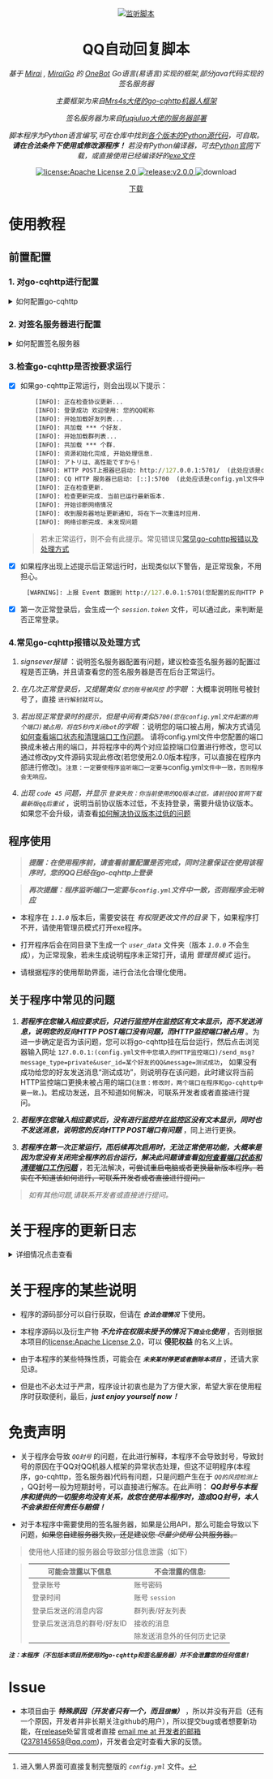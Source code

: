 <p align="center">
  <a href="https://github.com/certainstar/little-Python-software/releases" target="_blank">
    <img src="img/2.ico" width="200" height="200" alt="监听脚本">
  </a>
</p>

<div align="center">

# QQ自动回复脚本

_基于 [Mirai](https://github.com/mamoe/mirai) , [MiraiGo](https://github.com/Mrs4s/MiraiGo) 的 [OneBot](https://github.com/howmanybots/onebot/blob/master/README.md) Go语言(易语言)实现的框架,部分java代码实现的签名服务器_

_主要框架为来自[Mrs4s大佬的go-cqhttp机器人框架](https://github.com/Mrs4s/go-cqhttp/)_

_签名服务器为来自[fuqiuluo大佬的服务器部署](https://github.com/fuqiuluo/unidbg-fetch-qsign)_

_脚本程序为Python语言编写,可在仓库中找到[各个版本的Python源代码](https://github.com/certainstar/little-Python-software/tree/%E7%89%88%E6%9C%AC%E6%9B%B4%E6%96%B0/%E7%9B%91%E5%90%AC%E8%84%9A%E6%9C%ACpython%E6%BA%90%E7%A0%81)，可自取。__请在合法条件下使用或修改源程序！__ 若没有Python编译器，可去[Python官网](https://www.python.org/)下载，或直接使用已经编译好的[exe文件](https://github.com/certainstar/little-Python-software/tree/%E7%89%88%E6%9C%AC%E6%9B%B4%E6%96%B0/%E7%9B%91%E5%90%AC%E8%84%9A%E6%9C%AC%E5%8F%AF%E6%89%A7%E8%A1%8C%E6%96%87%E4%BB%B6(.exe))_

</div>

<p align="center">
  <a href="https://www.apache.org/licenses/LICENSE-2.0" target="_blank">
    <img src="https://img.shields.io/badge/license-Apache_License%20_2.0-orange" alt="license:Apache License 2.0">
  </a>
  <a href="https://github.com/certainstar/little-Python-software/releases" target="_blank">
    <img src="https://img.shields.io/badge/release-v2.0.0-blue" alt="release:v2.0.0">
  </a>
  <img src="https://img.shields.io/github/downloads/certainstar/QQAutoResponder/total" alt="download">
</p>

<p align="center">
  <a href="https://github.com/certainstar/little-Python-software/releases" target="_blank">下载</a>
</p>

# 使用教程

## 前置配置

### **1. 对go-cqhttp进行配置**
<details>
  <summary>如何配置go-cqhttp</summary>

  - 可进入[Mrs4s大佬的go-cqhttp项目库](https://github.com/Mrs4s/go-cqhttp/)，自行配置，其中[教学文档](https://docs.go-cqhttp.org)有[引导部分](https://docs.go-cqhttp.org/guide/#go-cqhttp)，可供学习参考。
  - 若不会配置可跟随下方步骤进行配置：
      <details>
        <summary>步骤如下</summary>

      - [x] 首先下载适合自己系统的最新的 _`go-cqhttp.exe`_ 文件，_[最新下载地址](https://github.com/Mrs4s/go-cqhttp/releases)_，或者直接导入[本库中的go-cqhttp.exe文件](https://github.com/certainstar/little-Python-software/blob/%E7%89%88%E6%9C%AC%E6%9B%B4%E6%96%B0/go-cqhttp/go-cqhttp.exe)，_`注意：本库中的go-cqhttp为amd64版本`_
      - [x] 下载后，点击 _`go-cqhttp.exe`_ ，会弹窗（如图配置go-cq步骤1），直接一路确认然后会在此目录下生成一个 _`go-cqhttp.bat`_ 文件，点击bat文件。
      <p align="center">
        <img src="img/配置go-cq步骤1.jpg" alt="配置go-cq步骤1">
        <p align="center">
          <span> 配置go-cq步骤1</span>
        </p>
      </p>
      
      - [x] 此时会生成一个如下图所示的弹窗，可以按照自身需求输入0~3，本程序以输入0为例子。输入后回车会生成一个 _`config.yml`_ 文件，打开后可以进行修改（可用记事本方式打开）,这里推荐用Sublime Text软件进行查看。[点击此处进入懒人界面](https://certainstar.github.io/Github-Pages-Save/md/little-Python-software/onekey-yml)[^1]
      
      [^1]:进入懒人界面可直接复制完整版的 _`config.yml`_ 文件。

      <p align="center">
        <img src="img/配置go-cq步骤2.jpg" alt="配置go-cq步骤2">
        <p align="center">
          <span>配置go-cq步骤2<span>
        </p>
      </p>
    
      - [x] 首先将QQ号和相对应的密码进行输入，_`输入密码时记得在引号中输入`_ 。后续将

        ```yaml
        # 是否允许发送临时会话消息
        allow-temp-session: false
        ```
        改为：
        ```yaml
        # 是否允许发送临时会话消息
        allow-temp-session: true 
        ```

        然后移到文件 __最后__ ，将 _`server`_ 中加入如下代码（ ___注意：缩进一定要准确，同时 `post` 中的`监听地址端口号`要为`5700`，`反向HTTP POST端口号`要为`5701`，因为程序中的`监听端口号`和`反向HTTP POST端口号`分别为`5700`和`5701`，但如果你想要监听其他端口或者由于端口`5700`和端口`5701`已经被占用，请将go-cqhttp中的端口和程序源码中的监听端口同步修改 ，若您使用的是`2.0.0`版本，则只需要在程序内部进行修改，保证与go-cqhttp中一致即可。___ ）：

        ```yaml
        - http: # HTTP 通信设置
          address: 0.0.0.0:5700 # HTTP监听地址
          version: 11     # OneBot协议版本, 支持 11/12
          timeout: 5      # 反向 HTTP 超时时间, 单位秒，<5 时将被忽略
          long-polling:   # 长轮询拓展
            enabled: false       # 是否开启
            max-queue-size: 2000 # 消息队列大小，0 表示不限制队列大小，谨慎使用
          middlewares:
            <<: *default # 引用默认中间件
          post:           # 反向HTTP POST地址列表
            - url: 'http://127.0.0.1:5701'                # 地址
              secret: ''             # 密钥
              max-retries: 3         # 最大重试，0 时禁用
              retries-interval: 1500 # 重试时间，单位毫秒，0 时立即
        ```

        修改后的 _`server`_ 部分如下图所示，可自行比对检查：
      <p align="center">
        <img src="img/配置go-cq步骤3.png" width="400" height="250" alt="配置go-cq步骤3">
        <p align="center">
          <span>配置go-cq步骤3</span>
        </p>      
      </p>

      > ___注：如果不知道自己的端口是否被占用，[点击此处](https://certainstar.github.io/Github-Pages-Save/md/little-Python-software/listening)学习如何查看和怎么清理后台文件。___

      - [x] 此时保存 _`config.yml`_ 文件，再次点击 _`go-cqhttp.bat`_ 文件，此时会生成一个 _`device.json`_ 文件,此时观察弹窗中的信息，如果未遇到 _`code 45`_ 错误，或者并未警告，账号有较高风险，则推荐继续向下操作。
        <div id="nowarning">
          未有报错或警告时，弹窗中会有以下信息（如图配置go-cq步骤4所示）
          
          <p align="center">
            <img src="img/配置go-cq步骤4.jpg" alt="配置go-cq步骤4">
            <p align="center">
              <span>配置go-cq步骤4</span>
            </p>
          </p>

          推荐输入1后回车，这时弹窗会显示 _`请前往该地址验证->网址`_ ，将网址复制到浏览器打开，完成滑条验证后关闭，若此时弹窗无报错，可能会出现类似以下信息：
          ```
          该QQ有设置密保:
          1.给手机***...***发送消息
          2.手机QQ扫码验证
          ```
          可自行选择1或2后回车，按照相对应的流程完成验证后，一般会正常登录。

          _若出现在滑条验证中输入`1.自动提交`时，验证网址一直加载不出来的情况（最近出现较多），请选择`2.手动抓取提交`，如果不知道怎么手动抓取，[点击此处](https://certainstar.github.io/Github-Pages-Save/md/little-Python-software/Manually-capture)进行学习_

          若刚开始或完成滑块验证后有风险或遇到 _`code 45`_ 错误，请[配置签名服务器](#qsign)，并对相应的 _`config.yml`_ 文件进行修改。
        </div>
      </details>      
</details>

### **2. 对签名服务器进行配置**
<details>
<summary id="qsign">如何配置签名服务器</summary>

> ___提醒：运行该签名服务器前需要配置`java环境`，所以若还未配置java环境可先去[java官网](https://www.java.com/)进行下载，然后进行配置（若java版本过低无法运行后续bat脚本，可直接利用java命令进行更新），如果不会配置，[请点击此处进入配置java环境教学部分](https://certainstar.github.io/Github-Pages-Save/md/little-Python-software/java-config)___

> _问题：为什么要用签名服务器？为减少风控，减少`code45`  风控报错，最好对签名服务器进行配置_
  
  - 可进入[fuqiuluo大佬的签名服务器项目](https://github.com/fuqiuluo/unidbg-fetch-qsign)，并进行部署。或者更快捷的参考[rhwong大佬的一键部署项目](https://github.com/rhwong/unidbg-fetch-qsign-onekey)，并进行部署。
  - 若不会配置可跟随下方步骤进行配置：
      <details>
        <summary>步骤如下</summary>

      - [x] 首先查看目前 _`go-cqhttp.exe`_ 支持的签名服务器版本号(应该是向下兼容的)，然后在[大佬的签名服务器项目下载页面](https://github.com/fuqiuluo/unidbg-fetch-qsign/releases)进行下载自己想要的版本。或者直接下载本项目中已经[下载好的签名服务器](https://github.com/certainstar/little-Python-software/tree/%E7%89%88%E6%9C%AC%E6%9B%B4%E6%96%B0/%E7%AD%BE%E5%90%8D%E6%9C%8D%E5%8A%A1%E5%99%A8)。 _`注意：本库中的签名服务器版本为1.1.0版本`_ （若下载本库中的请直接将本库的 _`签名服务器`_ 文件夹下载完全，其中包三个文件夹： _`bin`_ , _`lib`_ , _`txlib`_ 和一个 _`start.bat`_ 文件）
      - [x] 下载后打开会发现有一个 _`start.bat`_ 脚本（如果在大佬的项目中没有找到，可以自行编写，源码可查看本项目中的 [_`start.bat脚本源代码`_](https://github.com/certainstar/little-Python-software/blob/%E7%89%88%E6%9C%AC%E6%9B%B4%E6%96%B0/%E7%AD%BE%E5%90%8D%E6%9C%8D%E5%8A%A1%E5%99%A8/start.bat) ）或直接复制以下代码：
        ```bat
        bin\unidbg-fetch-qsign.bat --library=txlib\8.9.63 --port=8080  --count=1 --android_id= --host=0.0.0.0
        ```
      - [x] 打开 _`start.bat`_ 文件进行编辑（可用记事本方式打开），会发现 _`android_id`_ 变量还未填入，此时返回找到在配置go-cqhttp时产生的 _`device.json`_ 文，打开该文件，找到该文件中的 _`android_id`_ 变量，复制变量值后（ _只复制引号中的值_ ），粘贴到 _`start.bat`_ 文件中的 _`android_id=`_ 后进行赋值( _赋值后`--host`部分与你所复制的值之间应该有一个空格_)，赋值后代码应该形如：
        ```bat
        bin\unidbg-fetch-qsign.bat --library=txlib\8.9.63 --port=8080  --count=1 --android_id=xxxx...xxxx --host=0.0.0.0
        ```
        __此处还有一个重点就是 _`library`_ 变量的值，此处代表QQ的协议值，只用关心 _`8.9.63`_ 这个值 ，看其是否与打开 _`go-cqhttp.bat`_ 时,系统弹窗上显示的使用协议是否一致__

        __例如打开_`go-cqhttp.bat`_ 后出现以下提示：__
        ```cmd
        [INFO]: 使用协议: Android Pad 8.9.63.11390
        ```
        说明使用协议为 _`8.9.63`_ 版本，与 _`library`_ 变量的值一致，若不一致，则需要修改 _`library`_ 变量的值与go-cqhttp版本中一致。

        保存点击 _`start.bat`_ 文件，打开后如果有系统弹窗运行且没有显示有问题，就说明签名服务器配置成功(另一方面，也可以通过查看go-cqhttp中是否显示签名服务器有问题来判断是否配置成功)。
        一般若运行成功会在最后一行出现以下代码：
        ```bat
        [FEKit_]info: task_handle.h:74 TaskSystem not allow
        ```
        此时返回找到配置go-cqhttp时生成的 _`config.yml`_ 文件，打开将签名服务器填入，即将代码
        ```yaml
        # 服务器可使用docker在本地搭建或者使用他人开放的服务
        sign-server: '-'
        ```
        修改为：
        ```yaml
        # 服务器可使用docker在本地搭建或者使用他人开放的服务
        sign-server: 'http://localhost:8080'
        ```
        或者修改为：
        ```yaml
        # 服务器可使用docker在本地搭建或者使用他人开放的服务
        sign-server: 'http://127.0.0.1:8080'
        ```
        保存 _`config.yml`_ 后打开 _`go-cqhttp.bat`_ 脚本（此时要保证 _`start.bat`_ 脚本生成的签名服务器在后台运行，即生成的系统弹窗未关闭）。后续按照上述[未有报错或警告时](#nowarning)的操作进行操作。

        由于部分原因，可能在第一次正常登录后，后续登录就不需要再挂上签名服务器，直接点击 _`go-cqhttp.bat`_ 脚本进行启动即可。若不放心，认为还有封号风险，可以在后续登录时先启动 _`start.bat`_ 脚本然后再启动 _`go-cqhttp.bat`_ 脚本。
      </details>  
</details>

### **3.检查go-cqhttp是否按要求运行**

- [x] 如果go-cqhttp正常运行，则会出现以下提示：
    ```cmd
        [INFO]: 正在检查协议更新...
        [INFO]: 登录成功 欢迎使用: 您的QQ昵称
        [INFO]: 开始加载好友列表...
        [INFO]: 共加载 *** 个好友.
        [INFO]: 开始加载群列表...
        [INFO]: 共加载 *** 个群.
        [INFO]: 资源初始化完成, 开始处理信息.
        [INFO]: アトリは、高性能ですから!
        [INFO]: HTTP POST上报器已启动: http://127.0.0.1:5701/  (此处应该是config.yml文件中您配置的反向HTTP POST监听端口号)
        [INFO]: CQ HTTP 服务器已启动: [::]:5700  (此处应该是config.yml文件中您配置的HTTP监听地址端口号)
        [INFO]: 正在检查更新.
        [INFO]: 检查更新完成. 当前已运行最新版本.
        [INFO]: 开始诊断网络情况
        [INFO]: 收到服务器地址更新通知, 将在下一次重连时应用.
        [INFO]: 网络诊断完成. 未发现问题
   ```
   > 若未正常运行，则不会有此提示。常见错误见[常见go-cqhttp报错以及处理方式](#error)

- [x] 如果程序出现上述提示后正常运行时，出现类似以下警告，是正常现象，不用担心。
```cmd
     [WARNING]: 上报 Event 数据到 http://127.0.0.1:5701(您配置的反向HTTP POST端口号)/ 失败: Post "http://127.0.0.1:5701/": dial tcp 127.0.0.1:5701: connectex: No connection could be made because the target machine actively refused it. 将进行第 n 次重试
```

- [x] 第一次正常登录后，会生成一个 _`session.token`_ 文件，可以通过此，来判断是否正常登录。

### **4.常见go-cqhttp报错以及处理方式**

<span id="error"></span>

1. _signsever报错_ ：说明签名服务器配置有问题，建议检查签名服务器的配置过程是否正确，并且请查看您的签名服务器是否在后台正常运行。

2. _在几次正常登录后，又提醒类似 `您的账号被风控` 的字眼_ ：大概率说明账号被封号了，直接 `进行解封就可以`。

3. _若出现正常登录时的提示，但是中间有类似`5700(您在config.yml文件配置的两个端口)被占用，将在5秒内关闭bot`的字眼_ ：说明您的端口被占用，解决方式请见[如何查看端口状态和清理端口工作问题](https://certainstar.github.io/Github-Pages-Save/md/little-Python-software/listening)。 
请将config.yml文件中您配置的端口换成未被占用的端口，并将程序中的两个对应监控端口位置进行修改，您可以通过修改py文件源码实现此修改(若您使用2.0.0版本程序，可以直接在程序内部进行修改)。`注意：一定要使程序监听端口一定要与`config.yml`文件中一致，否则程序会无响应。`

4. _出现 `code 45` 问题，并显示 `登录失败：你当前使用的QQ版本过低，请前往QQ官网下载最新版qq后重试`_ ，说明当前协议版本过低，不支持登录，需要升级协议版本。如果您不会升级，请查看[如何解决协议版本过低的问题](https://certainstar.github.io/Github-Pages-Save/md/little-Python-software/update-agreement)
   
## 程序使用

>___提醒：在使用程序前，请查看前置配置是否完成，同时注意保证在使用该程序时，您的QQ已经在go-cqhttp上登录___

>___再次提醒：程序监听端口一定要与`config.yml`文件中一致，否则程序会无响应___

- 本程序在 _`1.1.0`_ 版本后，需要安装在 _有权限更改文件的目录_ 下，如果程序打不开，请使用管理员模式打开exe程序。

- 打开程序后会在同目录下生成一个 _`user_data`_ 文件夹（版本 _`1.0.0`_ 不会生成），为正常现象，若未生成说明程序未正常打开，请用 _管理员模式_ 运行。

- 请根据程序的使用帮助界面，进行合法化合理化使用。

## 关于程序中常见的问题

1. ___若程序在您输入相应要求后，只进行监控并在监控区有文本显示，而不发送消息，说明您的反向HTTP POST端口没有问题，而HTTP监控端口被占用___ 。为进一步确定是否为该问题，您可以将go-cqhttp挂在后台运行，然后点击浏览器输入网址 `127.0.0.1:(config.yml文件中您填入的HTTP监控端口)/send_msg?message_type=private&user_id=某个好友的QQ&message=测试成功`， 如果没有成功给您的好友发送消息“测试成功”，则说明存在该问题，此时建议将当前HTTP监控端口更换未被占用的端口(`注意：修改时，两个端口在程序和go-cqhttp中要一致。`)。若成功发送，且不知道如何解决，可联系开发者或者直接进行提问。

2. ___若程序在您输入相应要求后，没有进行监控并在监控区没有文本显示，同时也不发送消息，说明您的反向HTTP POST端口有问题___ ，同上进行更换。

3. ___若程序在第一次正常运行，而后续再次启用时，无法正常使用功能，大概率是因为您没有关闭完全程序的后台运行，解决此问题请查看[如何查看端口状态和清理端口工作问题](https://certainstar.github.io/Github-Pages-Save/md/little-Python-software/listening)___ ，若无法解决，~~可尝试重启电脑或者更换最新版本程序。若实在不知道该如何进行，可联系开发者或者直接进行提问。~~

> _如有其他问题,请联系开发者或直接进行提问。_

# 关于程序的更新日志

<details>
    <summary>详细情况点击查看</summary>

## 关于版本1.0.0

- 为程序的第一版，只是实现了最初监控某个特定QQ群中包含某些关键词的功能。

## 关于版本1.1.0

- 在第一版基础上，新增一个监控窗口并显示监控内容。

## 关于版本1.2.1（~~此版本由于有大量bug不建议使用~~）

- 在上一版基础上，对关闭程序后flask线程仍然要手动关闭的问题进行修复，并添加一个安全退出按键和终止监控功能，同时为了更加清晰是否检测到关键词，将接受消息中的关键词进行标红处理。

## 关于版本2.0.0

- 当前最新版本，应该在未来很长时间不会新增功能和优化，只会修改部分反馈bug。

- 修复了 _部分导致程序异常崩溃的问题（不填入群聊或其他消息直接点击开始监控导致的程序崩溃，正常运行后点停止监控再点击安全退出导致的程序崩溃）_ 。

- _相对版本1.X.X升级页面。_

- __有人在群聊中发送其他消息时，消息无法显示，而显示乱码的问题进行优化。__

-  ___新增`定时功能`，`选择“检测关键词并发消息”次数的功能`,`修改监控对象和发送对象功能`（其他新加功能在使用过程中可以发现）。在另一方面，为了优化关键词的选择，不那么单调，新增了“或和并”选择关键词方法。___

</details>

# 关于程序的某些说明

- 程序的源码部分可以自行获取，但请在 ___`合法合理情况`___ 下使用。

- 本程序源码以及衍生产物 ___不允许在权限未授予的情况下`商业化`使用___ ，否则根据本项目的[license:Apache License 2.0](https://www.apache.org/licenses/LICENSE-2.0)，可以 __侵犯权益__ 的名义上诉。

- 由于本程序的某些特殊性质，可能会在 ___`未来某时停更或者删除本项目`___ ，还请大家见谅。

- 但是也不必太过于严肃，程序设计初衷也是为了方便大家，希望大家在使用程序时获取便利，最后，___just enjoy yourself now！___

# 免责声明

- 关于程序会导致 _`QQ封号`_ 的问题，在此进行解释，本程序不会导致封号，导致封号的原因在于QQ对QQ机器人框架的异常状态处理，但这不证明程序(本程序，go-cqhttp，签名服务器)代码有问题，只是问题产生在于 _`QQ的风控检测上`_ ，QQ封号一般为短期封号，可以直接进行解冻。在此声明： ___QQ封号与本程序和提供的一切服务均没有关系，故您在使用本程序时，造成QQ封号，本人不会承担任何责任与赔偿！___

- 对于本程序中需要使用的签名服务器，如果是公用API，那么可能会导致以下问题，~~如果您自建服务器失败，还是建议您 _尽量少使用_ 公共服务器。~~

> 使用他人搭建的服务器会导致部分信息泄露（如下）

> | 可能会泄露以下信息          | 不会泄露的信息: |
> | --------------------------- | --------------- |
> | 登录账号                    | 账号密码        |
> | 登录时间                    | 账号 `session`  |
> | 登录后发送的消息内容        | 群列表/好友列表 |
> | 登录后发送消息的群号/好友ID | 接收的消息      |
> |  | 除发送消息外的任何历史记录      |

___`注：本程序（不包括本项目所使用的go-cqhttp和签名服务器）并不会泄露您的任何信息!`___

# Issue

- 本项目由于 ___特殊原因（开发者只有一个，而且`很懒`）___ ，所以并没有开启（还有一个原因，开发者并非长期关注github的用户），所以提交bug或者想要新功能，在[release](https://github.com/certainstar/little-Python-software/releases)处留言或者直接
<a href="mailto:2378145658@qq.com">email me at 开发者的邮箱</a>(2378145658@qq.com)，开发者会定时查看大家的反馈。
